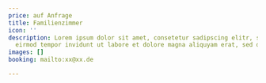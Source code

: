 ```yaml
---
price: auf Anfrage
title: Familienzimmer
icon: ''
description: Lorem ipsum dolor sit amet, consetetur sadipscing elitr, sed diam nonumy
  eirmod tempor invidunt ut labore et dolore magna aliquyam erat, sed diam voluptua.
images: []
booking: mailto:xx@xx.de

---
```

